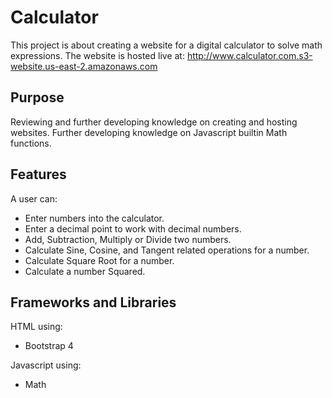 # Calculator

This project is about creating a website for a digital calculator to solve math expressions. The website is hosted live at: http://www.calculator.com.s3-website.us-east-2.amazonaws.com

## Purpose

Reviewing and further developing knowledge on creating and hosting websites. Further developing knowledge on Javascript builtin Math functions.

## Features

A user can:
- Enter numbers into the calculator.
- Enter a decimal point to work with decimal numbers.
- Add, Subtraction, Multiply or Divide two numbers.
- Calculate Sine, Cosine, and Tangent related operations for a number.
- Calculate Square Root for a number.
- Calculate a number Squared.

## Frameworks and Libraries

HTML using:
- Bootstrap 4

Javascript using:
- Math


